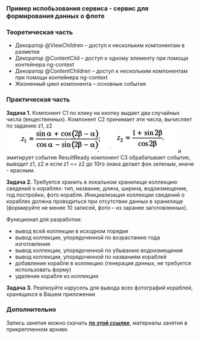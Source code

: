 <div class="row">
  <h3>Пример испобьзования сервиса - сервис для формирования данных о флоте</h3>
  <h3>Теоретическая часть</h3>
    <ul>
      <li>Декоратор @ViewChildren – доступ к нескольким компонентам в разметке</li>
      <li>Декоратор @ContentCild – доступ к одному элементу при помощи контейнера ng-context</li>
      <li>Декоратор @ContentChildren – доступ к нескольким компонентам при помощи контейнера ng-context</li>
      <li>Жизненный цикл компонента – основные события</li>
    </ul>
  <h3>Практическая часть</h3>
  <p>
    <b>Задача 1.</b> Компонент C1 по клику на кнопку выдает два случайных числа (вещественных).
    Компонент C2 принимает эти числа, вычисляет по заданию z1, z2
    <img src="src/assets/images/variant13.png">
    и эмитирует событие ResultReady компонент C3 обрабатывает событие, выводит
    z1, z2 и если z1 == z2 до 10го знака делает фон зеленым, иначе - красным.
  </p>
  <p>
  <b>Задача 2.</b>  Требуется хранить в локальном хранилище коллекцию сведений
    о кораблях: тип, название, длина, ширина, водоизмещение, год постройки, фото
    корабля. Инициализация коллекции сведений о кораблях должна проводиться при
    отсутствии данных в хранилище (формируйте не менее 10 записей, фото – из заранее
    заготовленных).
  </p>
  <p>Функционал для разработки:</p>
  <ul>
    <li>вывод всей коллекции в исходном порядке</li>
    <li>вывод коллекции, упорядоченной по возрастанию года изготовления</li>
    <li>вывод коллекции, упорядоченной по убыванию водоизмещения</li>
    <li>вывод коллекции, упорядоченной по названиям кораблей</li>
    <li>добавление корабля в коллекцию (генерация данных, не требуется использовать форму)</li>
    <li>удаление корабля из коллекции</li>
  </ul>
  <p>
    <b>Задача 3.</b> Реализуйте карусель для вывода всех фотографий кораблей, хранящихся
    в Вашем приложении
  </p>
  <h3>Дополнительно</h3>
  <p>Запись занятия можно скачать <a href="https://cloud.mail.ru/public/Vx9C/tmydgT3jV">
    <b>по этой ссылке</b></a>, материалы занятия в прикрепленном архиве.</p>
</div>
